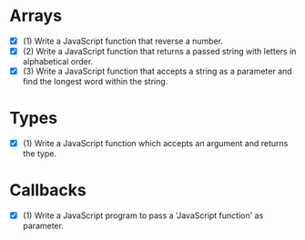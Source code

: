 # Arrays
- [x] (1) Write a JavaScript function that reverse a number.
- [x] (2) Write a JavaScript function that returns a passed string with letters in alphabetical order.
- [x] (3) Write a JavaScript function that accepts a string as a parameter and find the longest word within the string.

# Types
- [x] (1) Write a JavaScript function which accepts an argument and returns the type.

# Callbacks
- [x] (1) Write a JavaScript program to pass a 'JavaScript function' as parameter.
